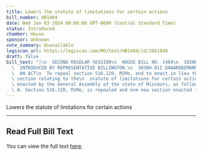 ```yaml
---
title: Lowers the statute of limitations for certain actions
bill_number: HB1404
date: Wed Jan 03 2024 00:00:00 GMT-0600 (Central Standard Time)
status: Introduced
chamber: House
sponsor: Unknown
vote_summary: Unavailable
legiscan_url: https://legiscan.com/MO/text/HB1404/id/2861848
draft: false
bill_text: "|\n  SECOND REGULAR SESSION\n  HOUSE BILL NO. 1404\n  102ND GENERAL ASSEMBLY\n\
  \  INTRODUCED BY REPRESENTATIVE BILLINGTON.\n  3038H.01I DANARADEMANMILLER,ChiefClerk\n\
  \  AN ACT\n  To repeal section 516.120, RSMo, and to enact in lieu thereof one new\
  \ section relating to the\n  statute of limitations for certain actions.\n  Be it\
  \ enacted by the General Assembly of the state of Missouri, as follows:\n  Section\
  \ A. Section 516.120, RSMo, is repealed and one new section enacted in lieu"
---
```

Lowers the statute of limitations for certain actions

---

## Read Full Bill Text

You can view the full text [here](https://legiscan.com/MO/text/HB1404/id/2861848).
